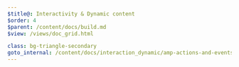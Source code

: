 ```yaml
---
$title@: Interactivity & Dynamic content
$order: 4
$parent: /content/docs/build.md
$view: /views/doc_grid.html

class: bg-triangle-secondary
goto_internal: /content/docs/interaction_dynamic/amp-actions-and-events.md
---
```

